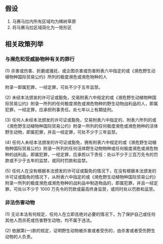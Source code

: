 ## 假设

1. 马赛马拉内所有区域均为稀树草原
2. 将马赛马拉区域简化为一矩形区

## 相关政策列举

### 与濒危和受威胁物种有关的罪行
(1)	
杀害或伤害、折磨或骚扰、或企图杀害或伤害附表六中指定的或《濒危野生动植物种国际贸易公约》所列的极度濒危或濒危物种的人

附录一即属犯罪，一经定罪，可处不少于五年监禁。

(2)	
未经本法颁发的许可证或豁免，交易附表六中规定的或《濒危野生动植物种国际贸易公约》附录一所列的任何极度濒危或濒危物种的野生动物战利品的人，即属犯罪，一经定罪，应承担刑事责任。处七年以上有期徒刑。

(3)	
任何人未经本法颁发的许可证或豁免，交易附表六中指定的、附表六所列的或《濒危野生动植物种国际贸易公约》附录一所列的任何极度濒危或濒危物种的活体野生动物，即属犯罪，并且一经定罪，可处不少于三年监禁。

(4)	
任何人未经本法颁发的许可证或豁免，拥有附表六中规定的或《濒危野生动植物种国际贸易公约》附录一所列的任何活体野生动物物种或任何极度濒危或濒危物种的战利品，即属犯罪，一经定罪，应承担以下责任：处以不少于三百万先令的罚款或不少于五年的监禁，或同时罚款和监禁。

(5)	
任何人在没有根据本法颁发的许可证或豁免的情况下，在没有根据本法颁发的许可证或豁免的情况下，从附表六中指定的或《濒危野生动植物种国际贸易公约》附录一所列的极度濒危或濒危物种的战利品中制造物品的，即属犯罪，并且一经定罪，可处以不少于 1000 万先令的罚款或最高终身监禁，或同时处以罚款和监禁。

### 非法伤害动物
(1)	
无论本法有何规定，任何人在立即且绝对必要的情况下，为了保护自己或任何其他人而杀死或伤害野生动物，均不属于违法。

(2)	
依据第(一)款的规定，证明野生动物被杀害或者受伤的，由杀害或者受伤野生动物的人负责。